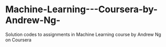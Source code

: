 # Machine-Learning---Coursera-by-Andrew-Ng-
Solution codes to assignments in Machine Learning course by Andrew Ng on Coursera
